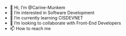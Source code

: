 - 👋 Hi, I’m @Carine-Munkem
- 👀 I’m interested in Software Development
- 🌱 I’m currently learning CISDEVNET
- 💞️ I’m looking to collaborate with Front-End Developers
- 📫 How to reach me 

<!---
Carine-Munkem/Carine-Munkem is a ✨ special ✨ repository because its `README.md` (this file) appears on your GitHub profile.
You can click the Preview link to take a look at your changes.
--->
